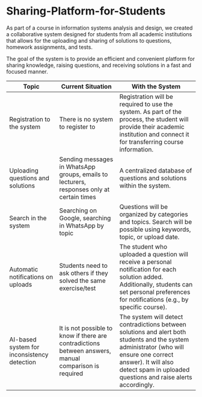 # Sharing-Platform-for-Students
As part of a course in information systems analysis and design, we created a collaborative system designed for students from all academic institutions that allows for the uploading and sharing of solutions to questions, homework assignments, and tests.

The goal of the system is to provide an efficient and convenient platform for sharing knowledge, raising questions, and receiving solutions in a fast and focused manner.

| Topic                               | Current Situation                                                                 | With the System                                                                                                  |
|-------------------------------------|-----------------------------------------------------------------------------------|------------------------------------------------------------------------------------------------------------------|
| Registration to the system          | There is no system to register to                                                 | Registration will be required to use the system. As part of the process, the student will provide their academic institution and connect it for transferring course information. |
| Uploading questions and solutions   | Sending messages in WhatsApp groups, emails to lecturers, responses only at certain times | A centralized database of questions and solutions within the system.                                              |
| Search in the system                | Searching on Google, searching in WhatsApp by topic                               | Questions will be organized by categories and topics. Search will be possible using keywords, topic, or upload date. |
| Automatic notifications on uploads  | Students need to ask others if they solved the same exercise/test                 | The student who uploaded a question will receive a personal notification for each solution added. Additionally, students can set personal preferences for notifications (e.g., by specific course). |
| AI-based system for inconsistency detection | It is not possible to know if there are contradictions between answers, manual comparison is required | The system will detect contradictions between solutions and alert both students and the system administrator (who will ensure one correct answer). It will also detect spam in uploaded questions and raise alerts accordingly. |

